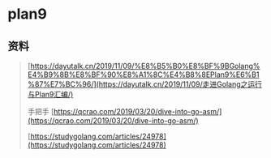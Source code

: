 # plan9

## 资料

> [https://dayutalk.cn/2019/11/09/%E8%B5%B0%E8%BF%9BGolang%E4%B9%8B%E8%BF%90%E8%A1%8C%E4%B8%8EPlan9%E6%B1%87%E7%BC%96/](https://dayutalk.cn/2019/11/09/走进Golang之运行与Plan9汇编/)
>
> 手把手  [https://qcrao.com/2019/03/20/dive-into-go-asm/](https://qcrao.com/2019/03/20/dive-into-go-asm/)
>
> [https://studygolang.com/articles/24978](https://studygolang.com/articles/24978)



